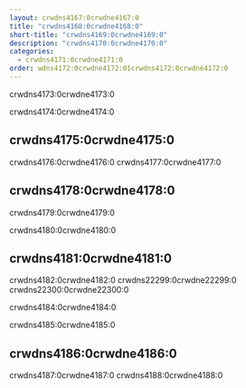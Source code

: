 ```yaml
---
layout: crwdns4167:0crwdne4167:0
title: "crwdns4168:0crwdne4168:0"
short-title: "crwdns4169:0crwdne4169:0"
description: "crwdns4170:0crwdne4170:0"
categories:
  - crwdns4171:0crwdne4171:0
order: wdns4172:0crwdne4172:01crwdns4172:0crwdne4172:0
---
```

crwdns4173:0crwdne4173:0

crwdns4174:0crwdne4174:0

## crwdns4175:0crwdne4175:0

crwdns4176:0crwdne4176:0 crwdns4177:0crwdne4177:0

## crwdns4178:0crwdne4178:0

crwdns4179:0crwdne4179:0

crwdns4180:0crwdne4180:0

## crwdns4181:0crwdne4181:0

crwdns4182:0crwdne4182:0 crwdns22299:0crwdne22299:0 crwdns22300:0crwdne22300:0

crwdns4184:0crwdne4184:0

crwdns4185:0crwdne4185:0

## crwdns4186:0crwdne4186:0

crwdns4187:0crwdne4187:0 crwdns4188:0crwdne4188:0